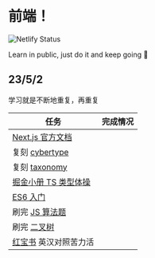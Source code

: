 # 前端！

![Netlify Status](https://api.netlify.com/api/v1/badges/0e06d4c8-e0a8-44fa-909f-94f6bf7a3266/deploy-status)

Learn in public, just do it and keep going 🐼

<Badge type="info" text="todo" />
<Badge type="tip" text="done" />
<Badge type="warning" text="on-hold" />
<Badge type="danger" text="undone" />


## 23/5/2

学习就是不断地重复，再重复

| 任务                                                | 完成情况                          |
| --------------------------------------------------- | --------------------------------- |
| [Next.js 官方文档](https://nextjs.org/learn)        | <Badge type="info" text="todo" /> |
| 复刻 [cybertype](https://cybertype.app/)            | <Badge type="info" text="todo" /> |
| 复刻 [taxonomy](https://github.com/shadcn/taxonomy) | <Badge type="info" text="todo" /> |
| [掘金小册 TS 类型体操](/juejin/tsch/)               | <Badge type="info" text="todo" /> |
| [ES6 入门](/es6/1)                                  | <Badge type="info" text="todo" /> |
| 刷完 [JS 算法题](/algo/js/)                         | <Badge type="info" text="todo" /> |
| 刷完 [二叉树](/algo/binary-tree/)                   | <Badge type="info" text="todo" /> |
| [红宝书](/hbs/1/) 英汉对照苦力活                    | <Badge type="info" text="todo" /> |
